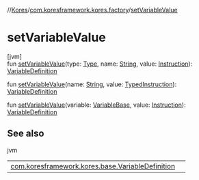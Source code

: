 //[Kores](../../index.md)/[com.koresframework.kores.factory](index.md)/[setVariableValue](set-variable-value.md)

# setVariableValue

[jvm]\
fun [setVariableValue](set-variable-value.md)(type: [Type](https://docs.oracle.com/javase/8/docs/api/java/lang/reflect/Type.html), name: [String](https://kotlinlang.org/api/latest/jvm/stdlib/kotlin/-string/index.html), value: [Instruction](../com.koresframework.kores/-instruction/index.md)): [VariableDefinition](../com.koresframework.kores.base/-variable-definition/index.md)

fun [setVariableValue](set-variable-value.md)(name: [String](https://kotlinlang.org/api/latest/jvm/stdlib/kotlin/-string/index.html), value: [TypedInstruction](../com.koresframework.kores.base/-typed-instruction/index.md)): [VariableDefinition](../com.koresframework.kores.base/-variable-definition/index.md)

fun [setVariableValue](set-variable-value.md)(variable: [VariableBase](../com.koresframework.kores.base/-variable-base/index.md), value: [Instruction](../com.koresframework.kores/-instruction/index.md)): [VariableDefinition](../com.koresframework.kores.base/-variable-definition/index.md)

## See also

jvm

| | |
|---|---|
| [com.koresframework.kores.base.VariableDefinition](../com.koresframework.kores.base/-variable-definition/index.md) |  |
